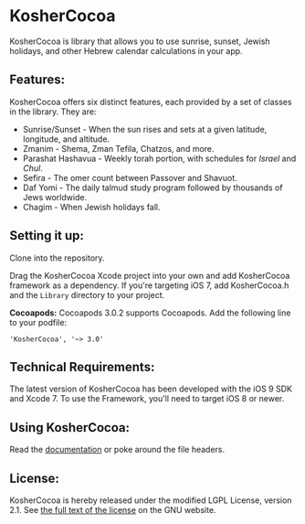 KosherCocoa
===========

KosherCocoa is library that allows you to use sunrise, sunset, Jewish holidays, and other Hebrew calendar calculations in your app.

Features:
---
KosherCocoa offers six distinct features, each provided by a set of classes in the library. They are:

- Sunrise/Sunset - When the sun rises and sets at a given latitude, longitude, and altitude.
- Zmanim - Shema, Zman Tefila, Chatzos, and more.
- Parashat Hashavua - Weekly torah portion, with schedules for *Israel* and *Chul*.
- Sefira - The omer count between Passover and Shavuot.  
- Daf Yomi - The daily talmud study program followed by thousands of Jews worldwide.
- Chagim - When Jewish holidays fall.

Setting it up:
---
Clone into the repository. 

Drag the KosherCocoa Xcode project into your own and add KosherCocoa framework as a dependency. If you're targeting iOS 7, add KosherCocoa.h and the `Library` directory to your project.


**Cocoapods:** Cocoapods 3.0.2 supports Cocoapods. Add the following line to your podfile:

```
'KosherCocoa', '~> 3.0'
```

Technical Requirements:
---
The latest version of KosherCocoa has been developed with the iOS 9 SDK and Xcode 7. To use the Framework, you'll need to target iOS 8 or newer.

Using KosherCocoa:
---
Read the [documentation](https://github.com/MosheBerman/KosherCocoa/blob/master/Documentation.md) or poke around the file headers. 

License:
---
KosherCocoa is hereby released under the modified LGPL License, version 2.1. See [the full text of the license](http://www.gnu.org/licenses/old-licenses/lgpl-2.1.html) on the GNU website.
